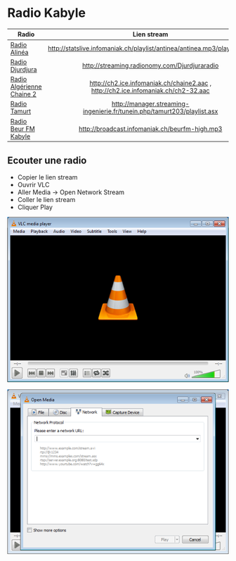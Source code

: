 # Radio Kabyle
| Radio        | Lien stream           | 
|----------|:-------------:|
|[Radio Alinéa](http://www.brtvconnect.com/page/radio.html)  |http://statslive.infomaniak.ch/playlist/antinea/antinea.mp3/playlist.m3u|
| [Radio Djurdjura](http://www.radiodjurdjura.com/) |http://streaming.radionomy.com/Djurdjuraradio| 
|[Radio Algérienne Chaine 2](http://www.algerie-radio.com/radio-chaine-2-en-direct)|http://ch2.ice.infomaniak.ch/chaine2.aac , http://ch2.ice.infomaniak.ch/ch2-32.aac|
|[Radio Tamurt](http://radio.tamurt.info)|http://manager.streaming-ingenierie.fr/tunein.php/tamurt203/playlist.asx|
|[Radio Beur FM Kabyle](http://www.beurfm.net)|http://broadcast.infomaniak.ch/beurfm-high.mp3|

## Ecouter une radio

  - Copier le lien stream
  - Ouvrir VLC 
  - Aller Media -> Open Network Stream 
  - Coller le lien stream 
  - Cliquer Play
  
  
  ![Image 1](https://raw.githubusercontent.com/amazighkab/radio-kabyle/master/img1.PNG)
  
  ![Image 2](https://raw.githubusercontent.com/amazighkab/radio-kabyle/master/img2.PNG)
